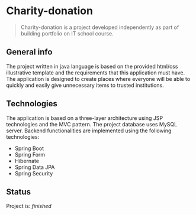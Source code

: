 # Charity-donation
> Charity-donation is a project developed independently as part of building portfolio on IT school course.

## General info
The project written in java language is based on the provided html/css illustrative template and the requirements that this application must have. The application is designed to create places where everyone will be able to quickly and easily give unnecessary items to trusted institutions.

## Technologies
The application is based on a three-layer architecture using JSP technologies and the MVC pattern. The project database uses MySQL server. Backend functionalities are implemented using the following technologies:
* Spring Boot
* Spring Form
* Hibernate
* Spring Data JPA
* Spring Security

## Status
Project is: _finished_
